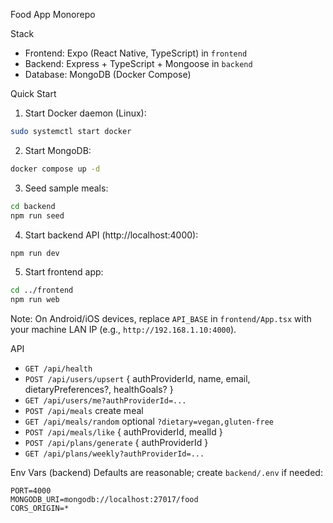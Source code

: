Food App Monorepo

Stack
- Frontend: Expo (React Native, TypeScript) in `frontend`
- Backend: Express + TypeScript + Mongoose in `backend`
- Database: MongoDB (Docker Compose)

Quick Start
1) Start Docker daemon (Linux):
```bash
sudo systemctl start docker
```

2) Start MongoDB:
```bash
docker compose up -d
```

3) Seed sample meals:
```bash
cd backend
npm run seed
```

4) Start backend API (http://localhost:4000):
```bash
npm run dev
```

5) Start frontend app:
```bash
cd ../frontend
npm run web
```

Note: On Android/iOS devices, replace `API_BASE` in `frontend/App.tsx` with your machine LAN IP (e.g., `http://192.168.1.10:4000`).

API
- `GET /api/health`
- `POST /api/users/upsert` { authProviderId, name, email, dietaryPreferences?, healthGoals? }
- `GET /api/users/me?authProviderId=...`
- `POST /api/meals` create meal
- `GET /api/meals/random` optional `?dietary=vegan,gluten-free`
- `POST /api/meals/like` { authProviderId, mealId }
- `POST /api/plans/generate` { authProviderId }
- `GET /api/plans/weekly?authProviderId=...`

Env Vars (backend)
Defaults are reasonable; create `backend/.env` if needed:
```
PORT=4000
MONGODB_URI=mongodb://localhost:27017/food
CORS_ORIGIN=*
```


